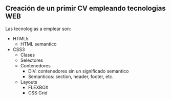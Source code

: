 ## Creación de un primir CV empleando tecnologias WEB

Las tecnologias a emplear son:

- HTML5
  - HTML semantico
- CSS3
  - Clases
  - Selectores
  - Contenedores
    - DIV: contenedores sin un significado semantico
    - Semanticos: section, header, footer, etc.
  - Layouts
    - FLEXBOX
    - CSS Grid

